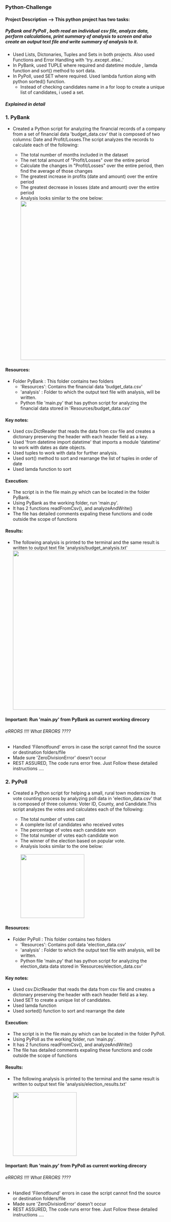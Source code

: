 ### Python-Challenge
#### Project Description --> This python project has two tasks: 
##### PyBank and PyPoll , both read an individual csv file, analyze data, perform calculations, print summary of analysis to screen and also create an output text file  and write summary of analysis to it. 
* Used Lists, Dictonaries, Tuples and Sets in both projects. Also used Functions and Error Handling with 'try..except..else..'
* In PyBank, used TUPLE where required and datetime module , lamda function and sort() method to sort data.
* In PyPoll, used SET where required. Used lambda funtion along with python sorted() function. 
    * Instead of checking candidates name in a for loop to create a unique list of candidates, i used a set.

##### Explained in detail
### 1. PyBank 
* Created a Python script for analyzing the financial records of a company from a set of financial data 'budget_data.csv' that is composed of two columns: Date and Profit/Losses.The script analyzes the records to calculate each of the following:

    * The total number of months included in the dataset
    * The net total amount of "Profit/Losses" over the entire period
    * Calculate the changes in "Profit/Losses" over the entire period, then find the average of those changes
    * The greatest increase in profits (date and amount) over the entire period
    * The greatest decrease in losses (date and amount) over the entire period
    * Analysis looks similar to the one below:
      <br><img src="https://user-images.githubusercontent.com/81383838/120222188-2a958880-c205-11eb-841a-8548d1d0f7f6.jpg" width="500">
      
#### Resources:
   * Folder PyBank : This folder contains two folders 
   		* 'Resources': Contains the financial data 'budget_data.csv'
   		* 'analysis' : Folder to which the output text file with analysis, will be written.
   		* Python file 'main.py' that has python script for analyzing the financial data stored in 'Resources/budget_data.csv'

#### Key notes:
   * Used csv.DictReader that reads the data from csv file and creates a dictonary preserving the header with each header field as a key.
   * Used 'from datetime import datetime' that imports a module 'datetime' to work with dates as date objects.
   * Used tuples to work with data for further analysis.
   * Used sort() method to sort and rearrange the list of tuples in order of date
   * Used lamda function to sort
 
#### Execution:
  * The script is in the file main.py which can be located in the folder PyBank.
  * Using PyBank as the working folder, run 'main.py'.
  * It has 2 functions readFromCsv(), and analyzeAndWrite()
  * The file has detailed comments expaling these functions and code outside the scope of functions
  
#### Results:
   * The following analysis is printed to the terminal and the same result is written to output text file 'analysis/budget_analysis.txt'
   <br><img src="https://user-images.githubusercontent.com/81383838/120222188-2a958880-c205-11eb-841a-8548d1d0f7f6.jpg" width="500">

#### Important: Run 'main.py' from PyBank as current working direcory
###### eRRORS !!!! What ERRORS ????
* Handled 'Filenotfound' errors in case the script cannot find the source or destination folders/file
* Made sure 'ZeroDivisionError' doesn't occur
* REST ASSURED, The code runs error free. Just Follow these detailed instructions ....

### 2. PyPoll 
* Created a Python script for helping a small, rural town modernize its vote counting process by analyzing poll data in 'election_data.csv' that is composed of three columns: Voter ID, County, and Candidate.This script analyzes the votes and calculates each of the following:

    * The total number of votes cast
    * A complete list of candidates who received votes
    * The percentage of votes each candidate won
    * The total number of votes each candidate won
    * The winner of the election based on popular vote.
    * Analysis looks similar to the one below:
      <br><br><img src="https://user-images.githubusercontent.com/81383838/120231311-bbc12b00-c216-11eb-9b01-50ccd9258b42.jpg" width="200">
      
#### Resources:
   * Folder PyPoll   : This folder contains two folders 
   		* 'Resources': Contains poll data 'election_data.csv'
   		* 'analysis' : Folder to which the output text file with analysis, will be written.
   		* Python file 'main.py' that has python script for analyzing the election_data data stored in 'Resources/election_data.csv'

#### Key notes:
   * Used csv.DictReader that reads the data from csv file and creates a dictonary preserving the header with each header field as a key.
   * Used SET to create a unique list of candidates.
   * Used lamda function
   * Used sorted() function to sort and rearrange the date 
 
#### Execution:
  * The script is in the file main.py which can be located in the folder PyPoll.
  * Using PyPoll as the working folder, run 'main.py'.
  * It has 2 functions readFromCsv(), and analyzeAndWrite()
  * The file has detailed comments expaling these functions and code outside the scope of functions
  
#### Results:
   * The following analysis is printed to the terminal and the same result is written to output text file 'analysis/election_results.txt'
   <br><br><img src="https://user-images.githubusercontent.com/81383838/120231311-bbc12b00-c216-11eb-9b01-50ccd9258b42.jpg" width="200">

#### Important: Run 'main.py' from PyPoll as current working direcory
###### eRRORS !!!! What ERRORS ????
* Handled 'Filenotfound' errors in case the script cannot find the source or destination folders/file
* Made sure 'ZeroDivisionError' doesn't occur
* REST ASSURED, The code runs error free. Just Follow these detailed instructions ....

